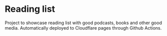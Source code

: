# Reading list

Project to showcase reading list with good podcasts, books and other good media. Automatically deployed to Cloudflare pages through Github Actions.